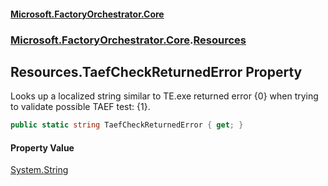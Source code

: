 #### [Microsoft.FactoryOrchestrator.Core](./Microsoft-FactoryOrchestrator-Core.md 'Microsoft.FactoryOrchestrator.Core')
### [Microsoft.FactoryOrchestrator.Core](./Microsoft-FactoryOrchestrator-Core.md 'Microsoft.FactoryOrchestrator.Core').[Resources](./Microsoft-FactoryOrchestrator-Core-Resources.md 'Microsoft.FactoryOrchestrator.Core.Resources')
## Resources.TaefCheckReturnedError Property
Looks up a localized string similar to TE.exe returned error {0} when trying to validate possible TAEF test: {1}.  
```csharp
public static string TaefCheckReturnedError { get; }
```
#### Property Value
[System.String](https://docs.microsoft.com/en-us/dotnet/api/System.String 'System.String')  
